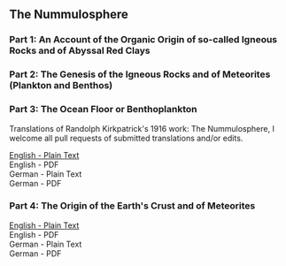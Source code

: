 ## The Nummulosphere

### Part 1: An Account of the Organic Origin of so-called Igneous Rocks and of Abyssal Red Clays

### Part 2: The Genesis of the Igneous Rocks and of Meteorites (Plankton and Benthos)

### Part 3: The Ocean Floor or Benthoplankton

Translations of Randolph Kirkpatrick's 1916 work: The Nummulosphere, I welcome all pull requests of submitted translations and/or edits.

[English - Plain Text](full-text-english.md)  
English - PDF  
German - Plain Text  
German - PDF  

### Part 4: The Origin of the Earth's Crust and of Meteorites

[English - Plain Text](full-text-english.md)  
English - PDF  
German - Plain Text  
German - PDF  
